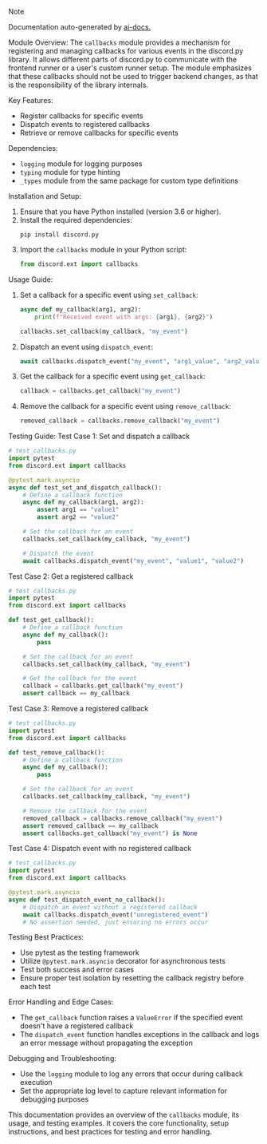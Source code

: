 
> [!NOTE]
> Documentation auto-generated by [ai-docs.](https://github.com/connor-john/ai-docs)

Module Overview:
The `callbacks` module provides a mechanism for registering and managing callbacks for various events in the discord.py library. It allows different parts of discord.py to communicate with the frontend runner or a user's custom runner setup. The module emphasizes that these callbacks should not be used to trigger backend changes, as that is the responsibility of the library internals.

Key Features:
- Register callbacks for specific events
- Dispatch events to registered callbacks
- Retrieve or remove callbacks for specific events

Dependencies:
- `logging` module for logging purposes
- `typing` module for type hinting
- `_types` module from the same package for custom type definitions

Installation and Setup:
1. Ensure that you have Python installed (version 3.6 or higher).
2. Install the required dependencies:
   ```
   pip install discord.py
   ```
3. Import the `callbacks` module in your Python script:
   ```python
   from discord.ext import callbacks
   ```

Usage Guide:
1. Set a callback for a specific event using `set_callback`:
   ```python
   async def my_callback(arg1, arg2):
       print(f"Received event with args: {arg1}, {arg2}")

   callbacks.set_callback(my_callback, "my_event")
   ```

2. Dispatch an event using `dispatch_event`:
   ```python
   await callbacks.dispatch_event("my_event", "arg1_value", "arg2_value")
   ```

3. Get the callback for a specific event using `get_callback`:
   ```python
   callback = callbacks.get_callback("my_event")
   ```

4. Remove the callback for a specific event using `remove_callback`:
   ```python
   removed_callback = callbacks.remove_callback("my_event")
   ```

Testing Guide:
Test Case 1: Set and dispatch a callback
```python
# test_callbacks.py
import pytest
from discord.ext import callbacks

@pytest.mark.asyncio
async def test_set_and_dispatch_callback():
    # Define a callback function
    async def my_callback(arg1, arg2):
        assert arg1 == "value1"
        assert arg2 == "value2"

    # Set the callback for an event
    callbacks.set_callback(my_callback, "my_event")

    # Dispatch the event
    await callbacks.dispatch_event("my_event", "value1", "value2")
```

Test Case 2: Get a registered callback
```python
# test_callbacks.py
import pytest
from discord.ext import callbacks

def test_get_callback():
    # Define a callback function
    async def my_callback():
        pass

    # Set the callback for an event
    callbacks.set_callback(my_callback, "my_event")

    # Get the callback for the event
    callback = callbacks.get_callback("my_event")
    assert callback == my_callback
```

Test Case 3: Remove a registered callback
```python
# test_callbacks.py
import pytest
from discord.ext import callbacks

def test_remove_callback():
    # Define a callback function
    async def my_callback():
        pass

    # Set the callback for an event
    callbacks.set_callback(my_callback, "my_event")

    # Remove the callback for the event
    removed_callback = callbacks.remove_callback("my_event")
    assert removed_callback == my_callback
    assert callbacks.get_callback("my_event") is None
```

Test Case 4: Dispatch event with no registered callback
```python
# test_callbacks.py
import pytest
from discord.ext import callbacks

@pytest.mark.asyncio
async def test_dispatch_event_no_callback():
    # Dispatch an event without a registered callback
    await callbacks.dispatch_event("unregistered_event")
    # No assertion needed, just ensuring no errors occur
```

Testing Best Practices:
- Use pytest as the testing framework
- Utilize `@pytest.mark.asyncio` decorator for asynchronous tests
- Test both success and error cases
- Ensure proper test isolation by resetting the callback registry before each test

Error Handling and Edge Cases:
- The `get_callback` function raises a `ValueError` if the specified event doesn't have a registered callback
- The `dispatch_event` function handles exceptions in the callback and logs an error message without propagating the exception

Debugging and Troubleshooting:
- Use the `logging` module to log any errors that occur during callback execution
- Set the appropriate log level to capture relevant information for debugging purposes

This documentation provides an overview of the `callbacks` module, its usage, and testing examples. It covers the core functionality, setup instructions, and best practices for testing and error handling.
